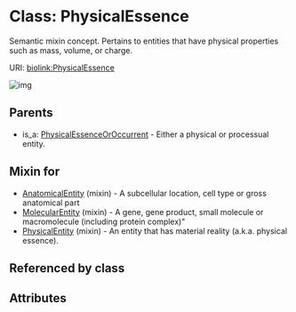 
# Class: PhysicalEssence


Semantic mixin concept.  Pertains to entities that have physical properties such as mass, volume, or charge.

URI: [biolink:PhysicalEssence](https://w3id.org/biolink/vocab/PhysicalEssence)


![img](http://yuml.me/diagram/nofunky;dir:TB/class/[PhysicalEssenceOrOccurrent],[PhysicalEntity]uses%20-.->[PhysicalEssence],[MolecularEntity]uses%20-.->[PhysicalEssence],[AnatomicalEntity]uses%20-.->[PhysicalEssence],[PhysicalEssenceOrOccurrent]^-[PhysicalEssence],[PhysicalEntity],[MolecularEntity],[AnatomicalEntity])

## Parents

 *  is_a: [PhysicalEssenceOrOccurrent](PhysicalEssenceOrOccurrent.md) - Either a physical or processual entity.

## Mixin for

 * [AnatomicalEntity](AnatomicalEntity.md) (mixin)  - A subcellular location, cell type or gross anatomical part
 * [MolecularEntity](MolecularEntity.md) (mixin)  - A gene, gene product, small molecule or macromolecule (including protein complex)"
 * [PhysicalEntity](PhysicalEntity.md) (mixin)  - An entity that has material reality (a.k.a. physical essence).

## Referenced by class


## Attributes

